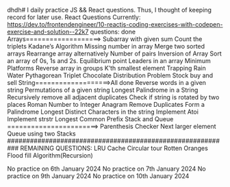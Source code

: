dhdh# I daily practice JS && React questions. Thus, I thought of keeping record for later use.
React Questions Currently: https://dev.to/frontendengineer/10-reactjs-coding-exercises-with-codepen-exercise-and-solution--22k7
questions: done
Arrays===================>
Subarray with given sum
Count the triplets
Kadane’s Algorithm
Missing number in array
Merge two sorted arrays
Rearrange array alternatively
Number of pairs
Inversion of Array
Sort an array of 0s, 1s and 2s. 
Equilibrium point
Leaders in an array
Minimum Platforms
Reverse array in groups
K’th smallest element
Trapping Rain Water
Pythagorean Triplet
Chocolate Distribution Problem
Stock buy and sell
String===================>All done
Reverse words in a given string
Permutations of a given string
Longest Palindrome in a String
Recursively remove all adjacent duplicates
Check if string is rotated by two places
Roman Number to Integer
Anagram
Remove Duplicates
Form a Palindrome
Longest Distinct Characters in the string
Implement Atoi
Implement strstr
Longest Common Prefix
Stack and Queue =======================>
Parenthesis Checker
Next larger element
Queue using two Stacks
###########################################################
REMAINING QUESTIONS:
LRU Cache
Circular tour
Rotten Oranges
Flood fill Algorithm(Recursion)

No practice on 6th January 2024
No practice on 7th January 2024
No practice on 9th January 2024
No practice on 10th January 2024